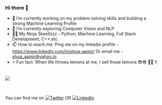 ### Hi there 👋



- 🔭 I’m currently working on my problem solving skills and building a strong Machine Learning Profile
- 🌱 I’m currently exploring Computer Vision and NLP
- 🐱‍👤 My Ninja Skeellzzz - Python, Machine Learning, Full Stack Development, C++,etc. 
- 📫 How to reach me: Ping me on my linkedin profile - https://www.linkedin.com/in/shoa-aamir/ Or email me - shoa_aamir@yahoo.in
- ⚡ Fun fact: When life throws lemons at me, I sell those lemons 😎😎 🍋🍋 !!

<br/>


<img align="center" src="https://github-readme-stats.vercel.app/api/?username=Shoa29&theme=tokyonight" />
<!--

<img align="center" src="https://github-readme-stats.vercel.app/api/top-langs/?username=Shoa29&theme=tokyonight" />
<img align="left" src="https://github-readme-stats.vercel.app/api/pin/?username=Shoa29&&repo=realtime-attendance&theme=tokyonight" />
<img align="center" src="https://github-readme-stats.vercel.app/api/pin/?username=Shoa29&&repo=yourfunds&theme=tokyonight" />
-->
<br/>
<br/>
<br/>

<!-- Actual text -->

You can find me on  [![Twitter][1.2]][1] OR [![LinkedIn][3.2]][3]

<!-- Icons -->

[1.2]: http://i.imgur.com/wWzX9uB.png (twitter icon without padding)
[3.2]: https://raw.githubusercontent.com/MartinHeinz/MartinHeinz/master/linkedin-3-16.png (LinkedIn icon without padding)

<!-- Links to your social media accounts -->

[1]: https://twitter.com/Martin_Heinz_
[3]: https://www.linkedin.com/in/heinz-martin/
